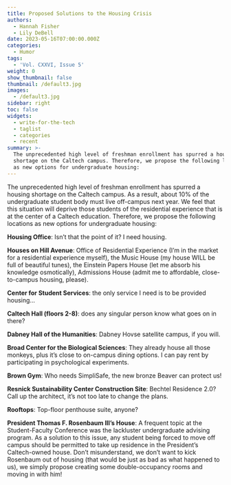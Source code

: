 ```yaml
---
title: Proposed Solutions to the Housing Crisis
authors:
  - Hannah Fisher
  - Lily DeBell
date: 2023-05-16T07:00:00.000Z
categories:
  - Humor
tags:
  - 'Vol. CXXVI, Issue 5'
weight: 0
show_thumbnail: false
thumbnail: /default3.jpg
images:
  - /default3.jpg
sidebar: right
toc: false
widgets:
  - write-for-the-tech
  - taglist
  - categories
  - recent
summary: >-
  The unprecedented high level of freshman enrollment has spurred a housing
  shortage on the Caltech campus. Therefore, we propose the following locations
  as new options for undergraduate housing:
---
```


The unprecedented high level of freshman enrollment has spurred a housing shortage on the Caltech campus. As a result, about 10% of the undergraduate student body must live off-campus next year. We feel that this situation will deprive those students of the residential experience that is at the center of a Caltech education. Therefore, we propose the following locations as new options for undergraduate housing:

**Housing Office**: Isn’t that the point of it? I need housing.

**Houses on Hill Avenue**: Office of Residential Experience (I’m in the market for a residential experience myself), the Music House (my house WILL be full of beautiful tunes), the Einstein Papers House (let me absorb his knowledge osmotically), Admissions House (admit me to affordable, close-to-campus housing, please).

**Center for Student Services**: the only service I need is to be provided housing…

**Caltech Hall (floors 2-8)**: does any singular person know what goes on in there? 

**Dabney Hall of the Humanities**: Dabney Hovse satellite campus, if you will.

**Broad Center for the Biological Sciences**: They already house all those monkeys, plus it’s close to on-campus dining options. I can pay rent by participating in psychological experiments.  

**Brown Gym**: Who needs SimpliSafe, the new bronze Beaver can protect us! 

**Resnick Sustainability Center Construction Site**: Bechtel Residence 2.0? Call up the architect, it’s not too late to change the plans. 

**Rooftops**: Top-floor penthouse suite, anyone? 

**President Thomas F. Rosenbaum III’s House**: A frequent topic at the Student-Faculty Conference was the lackluster undergraduate advising program. As a solution to this issue, any student being forced to move off campus should be permitted to take up residence in the President’s Caltech-owned house. Don’t misunderstand, we don’t want to kick Rosenbaum out of housing (that would be just as bad as what happened to us), we simply propose creating some double-occupancy rooms and moving in with him! 
